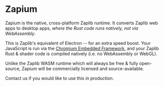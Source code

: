 # Zapium

Zapium is the native, cross-platform Zaplib runtime. It converts Zaplib web apps to desktop apps, _where the Rust code runs natively, not via WebAssembly_.

This is Zaplib's equivalent of Electron -- for an extra speed boost. Your JavaScript is run via the [Chromium Embedded Framework](https://bitbucket.org/chromiumembedded/cef/src/master/#markdown-header-introduction), and your Zaplib Rust & shader code is compiled natively (i.e. no WebAssembly or WebGL).

Unlike the Zaplib WASM runtime which will always be free & fully open-source, Zapium will be commercially licensed and source-available.

Contact us if you would like to use this in production.
